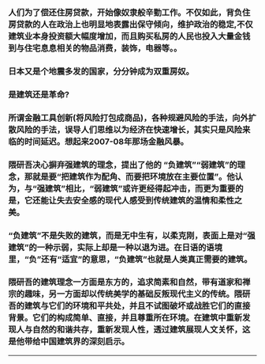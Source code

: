 <!-- 
.. link: 
.. description: 
.. tags: 读书
.. date: 2016/04/29 15:11:15
.. title: 《负建筑》有感
.. slug: fu-jian-zhu
-->


### 人们为了偿还住房贷款，开始像奴隶般辛勤工作。不仅如此，背负住房贷款的人在政治上也明显地表露出保守倾向，维护政治的稳定,不仅建筑业本身投资额大幅度增加，而且购买私房的人民也投入大量金钱到与住宅息息相关的物品消费，装饰，电器等。。

### 日本又是个地震多发的国家，分分钟成为双重房奴。

### 是建筑还是革命?


### 所谓金融工具创新(将风险打包成商品)，各种规避风险的手法，向外扩散风险的手法，误导人们思维以为经济在快速增长，其实只是风险来临的时间延迟。想起来2007-08年那场金融风暴。

### 隈研吾决心摒弃强建筑的理念，提出了他的 “负建筑”“弱建筑”的理念，那就是要“把建筑作为配角、而要把环境放在主要位置”。他认为，与“强建筑”相比，“弱建筑”或许更经得起冲击，而更为重要的是，它还能让失去安全感的现代人感受到传统建筑的温情和柔性之美。

### “负建筑”不是失败的建筑，而是无中生有，以柔克刚，表面上是对“强建筑”的一种示弱，实际上却是一种以退为进。在日语的语境里，“负”还有“适宜”的意思，“负建筑”也就是人类真正需要的建筑。

### 隈研吾的建筑理念一方面是东方的，追求简素和自然，带有道家和禅宗的趣味，另一方面却以传统美学的基础反叛现代主义的传统。隈研吾的建筑与它们的环境和平共处，并且不试图破坏或战胜它们的直接背景。它们的构成简单、直接，并且尊重所在环境。在建筑中重新发现人与自然的和谐共存，重新发现人性，透过建筑展现人文关怀，这是他带给中国建筑界的深刻启示。


 * * *